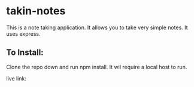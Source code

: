 # takin-notes

This is a note taking application. It allows you to take very simple notes. It uses express. 

## To Install:

Clone the repo down and run npm install. It wil require a local host to run. 

live link: 

